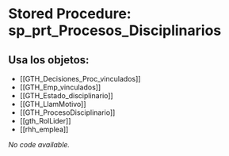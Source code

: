 # Stored Procedure: sp_prt_Procesos_Disciplinarios

## Usa los objetos:
- [[GTH_Decisiones_Proc_vinculados]]
- [[GTH_Emp_vinculados]]
- [[GTH_Estado_disciplinario]]
- [[GTH_LlamMotivo]]
- [[GTH_ProcesoDisciplinario]]
- [[gth_RolLider]]
- [[rhh_emplea]]

*No code available.*
